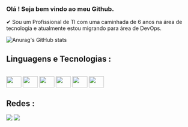 ### Olá ! Seja bem vindo ao meu Github. 

✔ Sou um Profissional de TI com uma caminhada de 6 anos na área de tecnologia e atualmente estou migrando para área de DevOps.

![Anurag's GitHub stats](https://github-readme-stats.vercel.app/api?username=raphaelsiston)

## Linguagens e Tecnologias :
</div>
 <div style="display: inline_block"><br>
  <img align="center" height="30" width="40" src="https://cdn.jsdelivr.net/gh/devicons/devicon/icons/vagrant/vagrant-original.svg">
  <img align="center" height="30" width="40" src="https://img.shields.io/badge/shell_script-%23121011.svg?style=for-the-badge&logo=gnu-bash&logoColor=white">
  <img align="center" height="30" width="40" src="https://cdn.jsdelivr.net/gh/devicons/devicon/icons/vagrant/vagrant-original.svg">
  <img align="center" height="30" width="40" src="https://cdn.jsdelivr.net/gh/devicons/devicon/icons/docker/docker-original.svg">
  <img align="center" height="30" width="40" src="https://cdn.jsdelivr.net/gh/devicons/devicon/icons/visualstudio/visualstudio-plain.svg">
  <img align="center" height="30" width="40" src="https://cdn.jsdelivr.net/gh/devicons/devicon/icons/ansible/ansible-original.svg">
 

 
  
  
## Redes :
<div> 
  <a href="https://www.linkedin.com/in/raphael-siston/" target="_blank"><img src="https://img.shields.io/badge/-LinkedIn-%230077B5?style=for-the-badge&logo=linkedin&logoColor=white" target="_blank"></a> 
  <a href="https://www.instagram.com/raphael_siston/" target="_blank"><img src="https://img.shields.io/badge/-Instagram-%23E4405F?style=for-the-badge&logo=instagram&logoColor=white" target="_blank"></a>
   
